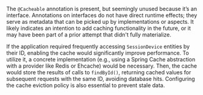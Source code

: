 The `@Cacheable` annotation is present, but seemingly unused because it’s an interface.  Annotations on interfaces do not have direct runtime effects; they serve as metadata that can be picked up by implementations or aspects.  It likely indicates an intention to add caching functionality in the future, or it may have been part of a prior attempt that didn't fully materialize.

If the application required frequently accessing `SessionDevice` entities by their ID, enabling the cache would significantly improve performance.  To utilize it, a concrete implementation (e.g., using a Spring Cache abstraction with a provider like Redis or Ehcache) would be necessary. Then, the cache would store the results of calls to `findById()`, returning cached values for subsequent requests with the same ID, avoiding database hits. Configuring the cache eviction policy is also essential to prevent stale data.